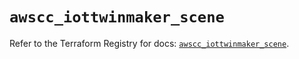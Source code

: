 # `awscc_iottwinmaker_scene`

Refer to the Terraform Registry for docs: [`awscc_iottwinmaker_scene`](https://registry.terraform.io/providers/hashicorp/awscc/0.70.0/docs/resources/iottwinmaker_scene).
